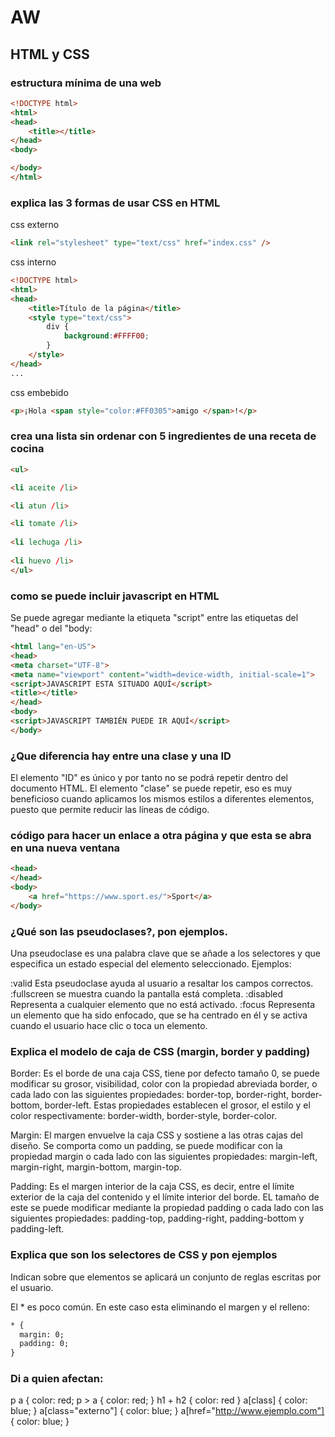 # AW
## HTML y CSS
### estructura mínima de una web

```html
<!DOCTYPE html>
<html>
<head>
	<title></title>
</head>
<body>

</body>
</html>
```
### explica las 3 formas de usar CSS en HTML
css externo 
```html
<link rel="stylesheet" type="text/css" href="index.css" />
```
css interno
```html
<!DOCTYPE html>
<html>
<head>
    <title>Título de la página</title>
    <style type="text/css">
        div {
            background:#FFFF00;
        }
    </style>
</head>
...
```
css embebido
```html
<p>¡Hola <span style="color:#FF0305">amigo </span>!</p>
```
### crea una lista sin ordenar con 5 ingredientes de una receta de cocina
```html
<ul>

<li aceite /li>

<li atun /li>

<li tomate /li>
	
<li lechuga /li>
	
<li huevo /li>	
</ul>
```
### como se puede incluir javascript en HTML
Se puede agregar mediante la etiqueta "script" entre las etiquetas del "head" o del "body:
```html
<html lang="en-US">
<head>
<meta charset="UTF-8">
<meta name="viewport" content="width=device-width, initial-scale=1">
<script>JAVASCRIPT ESTA SITUADO AQUÍ</script>
<title></title>
</head>
<body>
<script>JAVASCRIPT TAMBIÉN PUEDE IR AQUÍ</script>
</body>
```

### ¿Que diferencia hay entre una clase y una ID
El elemento "ID" es único y por tanto no se podrá repetir dentro del documento HTML. El elemento "clase" se puede repetir, eso es muy beneficioso cuando aplicamos los mismos estilos a diferentes elementos, puesto que permite reducir las líneas de código.

### código para hacer un enlace a otra página y que esta se abra en una nueva ventana
```html
<head>
</head>
<body>
	<a href="https://www.sport.es/">Sport</a>
</body>
```
### ¿Qué son las pseudoclases?, pon ejemplos.
Una pseudoclase es una palabra clave que se añade a los selectores y que especifica un estado especial del elemento seleccionado. Ejemplos:

:valid Esta pseudoclase ayuda al usuario a resaltar los campos correctos.
:fullscreen  se muestra cuando la pantalla está completa.
:disabled Representa a cualquier elemento que no está activado.
:focus Representa un elemento que ha sido enfocado, que se ha centrado en él y se activa cuando el usuario hace clic o toca un elemento.


### Explica el modelo de caja de CSS (margin, border y padding)

Border: Es el borde de una caja CSS, tiene por defecto tamaño 0, se puede modificar su grosor, visibilidad, color con la propiedad abreviada border, o cada lado con las siguientes propiedades: border-top, border-right, border-bottom, border-left.
Estas propiedades establecen el grosor, el estilo y el color respectivamente: border-width, border-style, border-color.

Margin: El margen envuelve la caja CSS y sostiene a las otras cajas del diseño. Se comporta como un padding, se puede modificar con la propiedad margin o cada lado con las siguientes propiedades: margin-left, margin-right, margin-bottom, margin-top.

Padding: Es el margen interior de la caja CSS, es decir, entre el límite exterior de la caja del contenido y el límite interior del borde. EL tamaño de este se puede modificar mediante la propiedad padding o cada lado con las siguientes propiedades: padding-top, padding-right, padding-bottom y padding-left.

### Explica que son los selectores de CSS y pon ejemplos
Indican sobre que elementos se aplicará un conjunto de reglas escritas por el usuario.

El * es poco común. En este caso esta eliminando el margen y el relleno:
```html
* {
  margin: 0;
  padding: 0;
}
```

### Di a quien afectan:
p a { color: red;
p > a { color: red; }
h1 + h2 { color: red }
a[class] { color: blue; }
a[class="externo"] { color: blue; }
a[href="http://www.ejemplo.com"] { color: blue; }
```html

